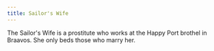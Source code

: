 ```yaml
---
title: Sailor's Wife
---
```


The Sailor's Wife is a prostitute who works at the Happy Port brothel in Braavos. She only beds those who marry her.


